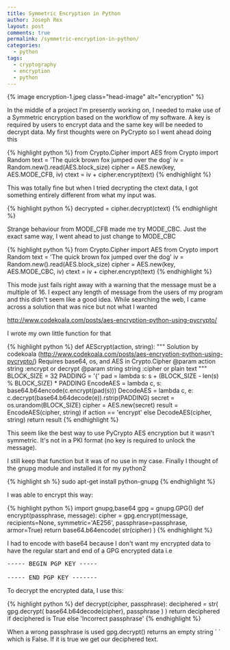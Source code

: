 ```yaml
---
title: Symmetric Encryption in Python
author: Joseph Rex
layout: post
comments: true
permalink: /symmetric-encryption-in-python/
categories:
  - python
tags:
  - cryptography
  - encryption
  - python
---
```

{% image encryption-1.jpeg class="head-image" alt="encryption" %}

In the middle of a project I'm presently working on, I needed to make use of a Symmetric encryption based on the workflow of my software. A key is required by users to encrypt data and the same key will be needed to decrypt data. My first thoughts were on PyCrypto so I went ahead doing this

{% highlight python %}
from Crypto.Cipher import AES
from Crypto import Random
text = 'The quick brown fox jumped over the dog'
iv = Random.new().read(AES.block_size)
cipher = AES.new(key, AES.MODE_CFB, iv)
ctext = iv + cipher.encrypt(text)
{% endhighlight %}

This was totally fine but when I tried decrypting the ctext data, I got something entirely different from what my input was.

{% highlight python %}
decrypted = cipher.decrypt(ctext)
{% endhighlight %}

Strange behaviour from MODE_CFB made me try MODE_CBC. Just the exact same way, I went ahead to just change to MODE_CBC
<!--more-->

{% highlight python %}
from Crypto.Cipher import AES
from Crypto import Random
text = 'The quick brown fox jumped over the dog'
iv = Random.new().read(AES.block_size)
cipher = AES.new(key, AES.MODE_CBC, iv)
ctext = iv + cipher.encrypt(text)
{% endhighlight %}

This mode just fails right away with a warning that the message must be a multiple of 16. I expect any length of message from the users of my program and this didn't seem like a good idea. While searching the web, I came across a solution that was nice but not what I wanted

<a href="http://www.codekoala.com/posts/aes-encryption-python-using-pycrypto/" target="_blank">http://www.codekoala.com/posts/aes-encryption-python-using-pycrypto/</a>

I wrote my own little function for that

{% highlight python %}
def AEScrypt(action, string):
	"""
	Solution by codekoala (http://www.codekoala.com/posts/aes-encryption-python-using-pycrypto/)
	Requires base64, os, and AES in Crypto.Cipher
	@param action string :encrypt or decrypt
	@param string string :cipher or plain text
	"""
	BLOCK_SIZE = 32
	PADDING = '{'
	pad = lambda s: s + (BLOCK_SIZE - len(s) % BLOCK_SIZE) * PADDING
	EncodeAES = lambda c, s: base64.b64encode(c.encrypt(pad(s)))
	DecodeAES = lambda c, e: c.decrypt(base64.b64decode(e)).rstrip(PADDING)
	secret = os.urandom(BLOCK_SIZE)
	cipher = AES.new(secret)
	result = EncodeAES(cipher, string) if action == 'encrypt' else DecodeAES(cipher, string)
	return result
{% endhighlight %}

This seem like the best way to use PyCrypto AES encryption but it wasn't symmetric. It's not in a PKI format (no key is required to unlock the message).

I still keep that function but it was of no use in my case. Finally I thought of the gnupg module and installed it for my python2

{% highlight sh %}
sudo apt-get install python-gnupg
{% endhighlight %}

I was able to encrypt this way:

{% highlight python %}
import gnupg,base64
gpg = gnupg.GPG()
def encrypt(passphrase, message):
   cipher = gpg.encrypt(message, recipients=None, symmetric='AE256', passphrase=passphrase, armor=True)
   return base64.b64encode( str(cipher) )
{% endhighlight %}

I had to encode with base64 because I don't want my encrypted data to have the regular start and end of a GPG encrypted data i.e

<pre class="lang:default decode:true ">
----- BEGIN PGP KEY -----

----- END PGP KEY -------
</pre>

To decrypt the encrypted data, I use this:

{% highlight python %}
def decrypt(cipher, passphrase):
   deciphered = str( gpg.decrypt( base64.b64decode(cipher), passphrase ) )
   return deciphered if deciphered is True else 'Incorrect passphrase'
{% endhighlight %}

When a wrong passphrase is used gpg.decrypt() returns an empty string \` \` which is False. If it is true we get our deciphered text.